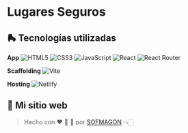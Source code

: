 # Lugares Seguros



## 🛼 Tecnologías utilizadas

**App** ![HTML5](https://img.shields.io/badge/html5-%23E34F26.svg?style=for-the-badge&logo=html5&logoColor=white) ![CSS3](https://img.shields.io/badge/css3-%231572B6.svg?style=for-the-badge&logo=css3&logoColor=white) ![JavaScript](https://img.shields.io/badge/javascript-%23323330.svg?style=for-the-badge&logo=javascript&logoColor=%23F7DF1E) ![React](https://img.shields.io/badge/react-%2320232a.svg?style=for-the-badge&logo=react&logoColor=%2361DAFB) ![React Router](https://img.shields.io/badge/React_Router-CA4245?style=for-the-badge&logo=react-router&logoColor=white)

**Scaffolding** ![Vite](https://img.shields.io/badge/vite-%23646CFF.svg?style=for-the-badge&logo=vite&logoColor=white)

**Hosting** ![Netlify](https://img.shields.io/badge/netlify-%23000000.svg?style=for-the-badge&logo=netlify&logoColor=#00C7B7)



## 🌈 Mi sitio web

> Hecho con ❤️ 🍕 🌮 por [SOFMAGON](https://sofmagon.com/) 👈🏻

